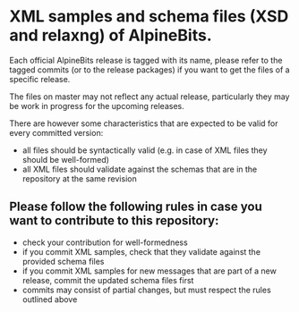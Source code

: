 # XML samples and schema files (XSD and relaxng) of AlpineBits.

Each official AlpineBits release is tagged with its name, please refer to the tagged commits (or to the release packages) if you want to get the files of a specific release.

The files on master may not reflect any actual release, particularly they may be work in progress for the upcoming releases.

There are however some characteristics that are expected to be valid for every committed version:
- all files should be syntactically valid (e.g. in case of XML files they should be well-formed)
- all XML files should validate against the schemas that are in the repository at the same revision 

## Please follow the following rules in case you want to contribute to this repository:
- check your contribution for well-formedness 
- if you commit XML samples, check that they validate against the provided schema files
- if you commit XML samples for new messages that are part of a new release, commit the updated schema files first
- commits may consist of partial changes, but must respect the rules outlined above
